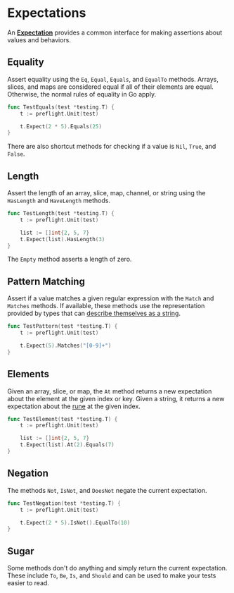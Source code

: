 # Expectations

An [**Expectation**](https://pkg.go.dev/vincent.click/pkg/preflight/expect#Expectation) provides a common interface for making assertions about values and behaviors.

## Equality

Assert equality using the `Eq`, `Equal`, `Equals`, and `EqualTo` methods. Arrays, slices, and maps are considered equal if all of their elements are equal. Otherwise, the normal rules of equality in Go apply.

```go
func TestEquals(test *testing.T) {
    t := preflight.Unit(test)

    t.Expect(2 * 5).Equals(25)
}
```

There are also shortcut methods for checking if a value is `Nil`, `True`, and `False`.

## Length

Assert the length of an array, slice, map, channel, or string using the `HasLength` and `HaveLength` methods.

```go
func TestLength(test *testing.T) {
    t := preflight.Unit(test)

    list := []int{2, 5, 7}
    t.Expect(list).HasLength(3)
}
```

The `Empty` method asserts a length of zero.

## Pattern Matching

Assert if a value matches a given regular expression with the `Match` and `Matches` methods. If available, these methods use the representation provided by types that can [describe themselves as a string](https://tour.golang.org/methods/17).

```go
func TestPattern(test *testing.T) {
    t := preflight.Unit(test)

    t.Expect(5).Matches("[0-9]+")
}
```

## Elements

Given an array, slice, or map, the `At` method returns a new expectation about the element at the given index or key. Given a string, it returns a new expectation about the [rune](https://golangdocs.com/rune-in-golang) at the given index.

```go
func TestElement(test *testing.T) {
    t := preflight.Unit(test)

    list := []int{2, 5, 7}
    t.Expect(list).At(2).Equals(7)
}
```

## Negation

The methods `Not`, `IsNot`, and `DoesNot` negate the current expectation.

```go
func TestNegation(test *testing.T) {
    t := preflight.Unit(test)

    t.Expect(2 * 5).IsNot().EqualTo(10)
}
```

## Sugar

Some methods don't do anything and simply return the current expectation. These include `To`, `Be`, `Is`, and `Should` and can be used to make your tests easier to read.